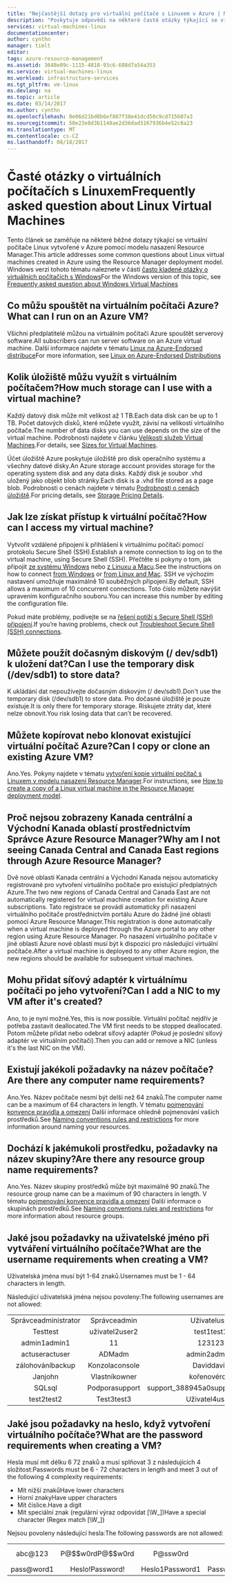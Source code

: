 ```yaml
---
title: "Nejčastější dotazy pro virtuální počítače s Linuxem v Azure | Microsoft Docs"
description: "Poskytuje odpovědi na některé časté otázky týkající se virtuální počítače Linux vytvořené pomocí modelu Resource Manager."
services: virtual-machines-linux
documentationcenter: 
author: cynthn
manager: timlt
editor: 
tags: azure-resource-management
ms.assetid: 3648e09c-1115-4818-93c6-688d7a54a353
ms.service: virtual-machines-linux
ms.workload: infrastructure-services
ms.tgt_pltfrm: vm-linux
ms.devlang: na
ms.topic: article
ms.date: 03/14/2017
ms.author: cynthn
ms.openlocfilehash: 0e06d21bd0b6ef807f38e41dcd50c9cd715607a3
ms.sourcegitcommit: 50e23e8d3b1148ae2d36dad3167936b4e52c8a23
ms.translationtype: MT
ms.contentlocale: cs-CZ
ms.lasthandoff: 08/18/2017
---
```

# <a name="frequently-asked-question-about-linux-virtual-machines"></a><span data-ttu-id="21d81-103">Časté otázky o virtuálních počítačích s Linuxem</span><span class="sxs-lookup"><span data-stu-id="21d81-103">Frequently asked question about Linux Virtual Machines</span></span>
<span data-ttu-id="21d81-104">Tento článek se zaměřuje na některé běžné dotazy týkající se virtuální počítače Linux vytvořené v Azure pomocí modelu nasazení Resource Manager.</span><span class="sxs-lookup"><span data-stu-id="21d81-104">This article addresses some common questions about Linux virtual machines created in Azure using the Resource Manager deployment model.</span></span> <span data-ttu-id="21d81-105">Windows verzi tohoto tématu naleznete v části [často kladené otázky o virtuálních počítačích s Windows](../windows/faq.md?toc=%2fazure%2fvirtual-machines%2fwindows%2ftoc.json)</span><span class="sxs-lookup"><span data-stu-id="21d81-105">For the Windows version of this topic, see [Frequently asked question about Windows Virtual Machines](../windows/faq.md?toc=%2fazure%2fvirtual-machines%2fwindows%2ftoc.json)</span></span>

## <a name="what-can-i-run-on-an-azure-vm"></a><span data-ttu-id="21d81-106">Co můžu spouštět na virtuálním počítači Azure?</span><span class="sxs-lookup"><span data-stu-id="21d81-106">What can I run on an Azure VM?</span></span>
<span data-ttu-id="21d81-107">Všichni předplatitelé můžou na virtuálním počítači Azure spouštět serverový software.</span><span class="sxs-lookup"><span data-stu-id="21d81-107">All subscribers can run server software on an Azure virtual machine.</span></span> <span data-ttu-id="21d81-108">Další informace najdete v tématu [Linux na Azure-Endorsed distribuce](endorsed-distros.md?toc=%2fazure%2fvirtual-machines%2flinux%2ftoc.json)</span><span class="sxs-lookup"><span data-stu-id="21d81-108">For more information, see [Linux on Azure-Endorsed Distributions](endorsed-distros.md?toc=%2fazure%2fvirtual-machines%2flinux%2ftoc.json)</span></span>

## <a name="how-much-storage-can-i-use-with-a-virtual-machine"></a><span data-ttu-id="21d81-109">Kolik úložiště můžu využít s virtuálním počítačem?</span><span class="sxs-lookup"><span data-stu-id="21d81-109">How much storage can I use with a virtual machine?</span></span>
<span data-ttu-id="21d81-110">Každý datový disk může mít velikost až 1 TB.</span><span class="sxs-lookup"><span data-stu-id="21d81-110">Each data disk can be up to 1 TB.</span></span> <span data-ttu-id="21d81-111">Počet datových disků, které můžete využít, závisí na velikosti virtuálního počítače.</span><span class="sxs-lookup"><span data-stu-id="21d81-111">The number of data disks you can use depends on the size of the virtual machine.</span></span> <span data-ttu-id="21d81-112">Podrobnosti najdete v článku [Velikosti služeb Virtual Machines](sizes.md?toc=%2fazure%2fvirtual-machines%2flinux%2ftoc.json).</span><span class="sxs-lookup"><span data-stu-id="21d81-112">For details, see [Sizes for Virtual Machines](sizes.md?toc=%2fazure%2fvirtual-machines%2flinux%2ftoc.json).</span></span>

<span data-ttu-id="21d81-113">Účet úložiště Azure poskytuje úložiště pro disk operačního systému a všechny datové disky.</span><span class="sxs-lookup"><span data-stu-id="21d81-113">An Azure storage account provides storage for the operating system disk and any data disks.</span></span> <span data-ttu-id="21d81-114">Každý disk je soubor .vhd uložený jako objekt blob stránky.</span><span class="sxs-lookup"><span data-stu-id="21d81-114">Each disk is a .vhd file stored as a page blob.</span></span> <span data-ttu-id="21d81-115">Podrobnosti o cenách najdete v tématu [Podrobnosti o cenách úložiště](https://azure.microsoft.com/pricing/details/storage/).</span><span class="sxs-lookup"><span data-stu-id="21d81-115">For pricing details, see [Storage Pricing Details](https://azure.microsoft.com/pricing/details/storage/).</span></span>

## <a name="how-can-i-access-my-virtual-machine"></a><span data-ttu-id="21d81-116">Jak lze získat přístup k virtuální počítač?</span><span class="sxs-lookup"><span data-stu-id="21d81-116">How can I access my virtual machine?</span></span>
<span data-ttu-id="21d81-117">Vytvořit vzdálené připojení k přihlášení k virtuálnímu počítači pomocí protokolu Secure Shell (SSH).</span><span class="sxs-lookup"><span data-stu-id="21d81-117">Establish a remote connection to log on to the virtual machine, using Secure Shell (SSH).</span></span> <span data-ttu-id="21d81-118">Přečtěte si pokyny o tom, jak připojit [ze systému Windows](ssh-from-windows.md?toc=%2fazure%2fvirtual-machines%2flinux%2ftoc.json) nebo [z Linuxu a Macu](mac-create-ssh-keys.md?toc=%2fazure%2fvirtual-machines%2flinux%2ftoc.json).</span><span class="sxs-lookup"><span data-stu-id="21d81-118">See the instructions on how to connect [from Windows](ssh-from-windows.md?toc=%2fazure%2fvirtual-machines%2flinux%2ftoc.json) or [from Linux and Mac](mac-create-ssh-keys.md?toc=%2fazure%2fvirtual-machines%2flinux%2ftoc.json).</span></span> <span data-ttu-id="21d81-119">SSH ve výchozím nastavení umožňuje maximálně 10 souběžných připojení.</span><span class="sxs-lookup"><span data-stu-id="21d81-119">By default, SSH allows a maximum of 10 concurrent connections.</span></span> <span data-ttu-id="21d81-120">Toto číslo můžete navýšit upravením konfiguračního souboru.</span><span class="sxs-lookup"><span data-stu-id="21d81-120">You can increase this number by editing the configuration file.</span></span>

<span data-ttu-id="21d81-121">Pokud máte problémy, podívejte se na [řešení potíží s Secure Shell (SSH) připojení](troubleshoot-ssh-connection.md?toc=%2fazure%2fvirtual-machines%2flinux%2ftoc.json).</span><span class="sxs-lookup"><span data-stu-id="21d81-121">If you’re having problems, check out [Troubleshoot Secure Shell (SSH) connections](troubleshoot-ssh-connection.md?toc=%2fazure%2fvirtual-machines%2flinux%2ftoc.json).</span></span>

## <a name="can-i-use-the-temporary-disk-devsdb1-to-store-data"></a><span data-ttu-id="21d81-122">Můžete použít dočasným diskovým (/ dev/sdb1) k uložení dat?</span><span class="sxs-lookup"><span data-stu-id="21d81-122">Can I use the temporary disk (/dev/sdb1) to store data?</span></span>
<span data-ttu-id="21d81-123">K ukládání dat nepoužívejte dočasným diskovým (/ dev/sdb1).</span><span class="sxs-lookup"><span data-stu-id="21d81-123">Don't use the temporary disk (/dev/sdb1) to store data.</span></span> <span data-ttu-id="21d81-124">Pro dočasné úložiště je pouze existuje.</span><span class="sxs-lookup"><span data-stu-id="21d81-124">It is only there for temporary storage.</span></span> <span data-ttu-id="21d81-125">Riskujete ztráty dat, které nelze obnovit.</span><span class="sxs-lookup"><span data-stu-id="21d81-125">You risk losing data that can’t be recovered.</span></span>

## <a name="can-i-copy-or-clone-an-existing-azure-vm"></a><span data-ttu-id="21d81-126">Můžete kopírovat nebo klonovat existující virtuální počítač Azure?</span><span class="sxs-lookup"><span data-stu-id="21d81-126">Can I copy or clone an existing Azure VM?</span></span>
<span data-ttu-id="21d81-127">Ano.</span><span class="sxs-lookup"><span data-stu-id="21d81-127">Yes.</span></span> <span data-ttu-id="21d81-128">Pokyny najdete v tématu [vytvoření kopie virtuální počítač s Linuxem v modelu nasazení Resource Manager](copy-vm.md?toc=%2fazure%2fvirtual-machines%2flinux%2ftoc.json).</span><span class="sxs-lookup"><span data-stu-id="21d81-128">For instructions, see [How to create a copy of a Linux virtual machine in the Resource Manager deployment model](copy-vm.md?toc=%2fazure%2fvirtual-machines%2flinux%2ftoc.json).</span></span>

## <a name="why-am-i-not-seeing-canada-central-and-canada-east-regions-through-azure-resource-manager"></a><span data-ttu-id="21d81-129">Proč nejsou zobrazeny Kanada centrální a Východní Kanada oblastí prostřednictvím Správce Azure Resource Manager?</span><span class="sxs-lookup"><span data-stu-id="21d81-129">Why am I not seeing Canada Central and Canada East regions through Azure Resource Manager?</span></span>
<span data-ttu-id="21d81-130">Dvě nové oblasti Kanada centrální a Východní Kanada nejsou automaticky registrované pro vytvoření virtuálního počítače pro existující předplatných Azure.</span><span class="sxs-lookup"><span data-stu-id="21d81-130">The two new regions of Canada Central and Canada East are not automatically registered for virtual machine creation for existing Azure subscriptions.</span></span> <span data-ttu-id="21d81-131">Tato registrace se provádí automaticky při nasazení virtuálního počítače prostřednictvím portálu Azure do žádné jiné oblasti pomocí Azure Resource Manager.</span><span class="sxs-lookup"><span data-stu-id="21d81-131">This registration is done automatically when a virtual machine is deployed through the Azure portal to any other region using Azure Resource Manager.</span></span> <span data-ttu-id="21d81-132">Po nasazení virtuálního počítače v jiné oblasti Azure nové oblasti musí být k dispozici pro následující virtuální počítače.</span><span class="sxs-lookup"><span data-stu-id="21d81-132">After a virtual machine is deployed to any other Azure region, the new regions should be available for subsequent virtual machines.</span></span>

## <a name="can-i-add-a-nic-to-my-vm-after-its-created"></a><span data-ttu-id="21d81-133">Mohu přidat síťový adaptér k virtuálnímu počítači po jeho vytvoření?</span><span class="sxs-lookup"><span data-stu-id="21d81-133">Can I add a NIC to my VM after it's created?</span></span>
<span data-ttu-id="21d81-134">Ano, to je nyní možné.</span><span class="sxs-lookup"><span data-stu-id="21d81-134">Yes, this is now possible.</span></span> <span data-ttu-id="21d81-135">Virtuální počítač nejdřív je potřeba zastavit deallocated.</span><span class="sxs-lookup"><span data-stu-id="21d81-135">The VM first needs to be stopped deallocated.</span></span> <span data-ttu-id="21d81-136">Potom můžete přidat nebo odebrat síťový adaptér (Pokud je poslední síťový adaptér ve virtuálním počítači).</span><span class="sxs-lookup"><span data-stu-id="21d81-136">Then you can add or remove a NIC (unless it's the last NIC on the VM).</span></span> 

## <a name="are-there-any-computer-name-requirements"></a><span data-ttu-id="21d81-137">Existují jakékoli požadavky na název počítače?</span><span class="sxs-lookup"><span data-stu-id="21d81-137">Are there any computer name requirements?</span></span>
<span data-ttu-id="21d81-138">Ano.</span><span class="sxs-lookup"><span data-stu-id="21d81-138">Yes.</span></span> <span data-ttu-id="21d81-139">Název počítače nesmí být delší než 64 znaků.</span><span class="sxs-lookup"><span data-stu-id="21d81-139">The computer name can be a maximum of 64 characters in length.</span></span> <span data-ttu-id="21d81-140">V tématu [pojmenování konvence pravidla a omezení](/architecture/best-practices/naming-conventions#naming-rules-and-restrictions?toc=%2fazure%2fvirtual-machines%2flinux%2ftoc.json) Další informace ohledně pojmenování vašich prostředků.</span><span class="sxs-lookup"><span data-stu-id="21d81-140">See [Naming conventions rules and restrictions](/architecture/best-practices/naming-conventions#naming-rules-and-restrictions?toc=%2fazure%2fvirtual-machines%2flinux%2ftoc.json) for more information around naming your resources.</span></span>

## <a name="are-there-any-resource-group-name-requirements"></a><span data-ttu-id="21d81-141">Dochází k jakémukoli prostředku, požadavky na název skupiny?</span><span class="sxs-lookup"><span data-stu-id="21d81-141">Are there any resource group name requirements?</span></span>
<span data-ttu-id="21d81-142">Ano.</span><span class="sxs-lookup"><span data-stu-id="21d81-142">Yes.</span></span> <span data-ttu-id="21d81-143">Název skupiny prostředků může být maximálně 90 znaků.</span><span class="sxs-lookup"><span data-stu-id="21d81-143">The resource group name can be a maximum of 90 characters in length.</span></span> <span data-ttu-id="21d81-144">V tématu [pojmenování konvence pravidla a omezení](/architecture/best-practices/naming-conventions#naming-rules-and-restrictions?toc=%2fazure%2fvirtual-machines%2flinux%2ftoc.json) Další informace o skupinách prostředků.</span><span class="sxs-lookup"><span data-stu-id="21d81-144">See [Naming conventions rules and restrictions](/architecture/best-practices/naming-conventions#naming-rules-and-restrictions?toc=%2fazure%2fvirtual-machines%2flinux%2ftoc.json) for more information about resource groups.</span></span>

## <a name="what-are-the-username-requirements-when-creating-a-vm"></a><span data-ttu-id="21d81-145">Jaké jsou požadavky na uživatelské jméno při vytváření virtuálního počítače?</span><span class="sxs-lookup"><span data-stu-id="21d81-145">What are the username requirements when creating a VM?</span></span>
<span data-ttu-id="21d81-146">Uživatelská jména musí být 1-64 znaků.</span><span class="sxs-lookup"><span data-stu-id="21d81-146">Usernames must be 1 - 64 characters in length.</span></span>

<span data-ttu-id="21d81-147">Následující uživatelská jména nejsou povoleny:</span><span class="sxs-lookup"><span data-stu-id="21d81-147">The following usernames are not allowed:</span></span>

<table>
    <tr>
        <td style="text-align:center"><span data-ttu-id="21d81-148">Správce</span><span class="sxs-lookup"><span data-stu-id="21d81-148">administrator</span></span> </td><td style="text-align:center"> <span data-ttu-id="21d81-149">Správce</span><span class="sxs-lookup"><span data-stu-id="21d81-149">admin</span></span> </td><td style="text-align:center"> <span data-ttu-id="21d81-150">Uživatel</span><span class="sxs-lookup"><span data-stu-id="21d81-150">user</span></span> </td><td style="text-align:center"> <span data-ttu-id="21d81-151">Uživatel1</span><span class="sxs-lookup"><span data-stu-id="21d81-151">user1</span></span></td>
    </tr>
    <tr>
        <td style="text-align:center"><span data-ttu-id="21d81-152">Test</span><span class="sxs-lookup"><span data-stu-id="21d81-152">test</span></span> </td><td style="text-align:center"> <span data-ttu-id="21d81-153">uživatel2</span><span class="sxs-lookup"><span data-stu-id="21d81-153">user2</span></span> </td><td style="text-align:center"> <span data-ttu-id="21d81-154">test1</span><span class="sxs-lookup"><span data-stu-id="21d81-154">test1</span></span> </td><td style="text-align:center"> <span data-ttu-id="21d81-155">UŽIVATEL3</span><span class="sxs-lookup"><span data-stu-id="21d81-155">user3</span></span></td>
    </tr>
    <tr>
        <td style="text-align:center"><span data-ttu-id="21d81-156">admin1</span><span class="sxs-lookup"><span data-stu-id="21d81-156">admin1</span></span> </td><td style="text-align:center"> <span data-ttu-id="21d81-157">1</span><span class="sxs-lookup"><span data-stu-id="21d81-157">1</span></span> </td><td style="text-align:center"> <span data-ttu-id="21d81-158">123</span><span class="sxs-lookup"><span data-stu-id="21d81-158">123</span></span> </td><td style="text-align:center"> <span data-ttu-id="21d81-159">A</span><span class="sxs-lookup"><span data-stu-id="21d81-159">a</span></span></td>
    </tr>
    <tr>
        <td style="text-align:center"><span data-ttu-id="21d81-160">actuser</span><span class="sxs-lookup"><span data-stu-id="21d81-160">actuser</span></span>  </td><td style="text-align:center"> <span data-ttu-id="21d81-161">ADM</span><span class="sxs-lookup"><span data-stu-id="21d81-161">adm</span></span> </td><td style="text-align:center"> <span data-ttu-id="21d81-162">admin2</span><span class="sxs-lookup"><span data-stu-id="21d81-162">admin2</span></span> </td><td style="text-align:center"> <span data-ttu-id="21d81-163">ASPNET</span><span class="sxs-lookup"><span data-stu-id="21d81-163">aspnet</span></span></td>
    </tr>
    <tr>
        <td style="text-align:center"><span data-ttu-id="21d81-164">zálohování</span><span class="sxs-lookup"><span data-stu-id="21d81-164">backup</span></span> </td><td style="text-align:center"> <span data-ttu-id="21d81-165">Konzola</span><span class="sxs-lookup"><span data-stu-id="21d81-165">console</span></span> </td><td style="text-align:center"> <span data-ttu-id="21d81-166">David</span><span class="sxs-lookup"><span data-stu-id="21d81-166">david</span></span> </td><td style="text-align:center"> <span data-ttu-id="21d81-167">hosta</span><span class="sxs-lookup"><span data-stu-id="21d81-167">guest</span></span></td>
    </tr>
    <tr>
        <td style="text-align:center"><span data-ttu-id="21d81-168">Jan</span><span class="sxs-lookup"><span data-stu-id="21d81-168">john</span></span> </td><td style="text-align:center"> <span data-ttu-id="21d81-169">Vlastník</span><span class="sxs-lookup"><span data-stu-id="21d81-169">owner</span></span> </td><td style="text-align:center"> <span data-ttu-id="21d81-170">kořenové</span><span class="sxs-lookup"><span data-stu-id="21d81-170">root</span></span> </td><td style="text-align:center"> <span data-ttu-id="21d81-171">server</span><span class="sxs-lookup"><span data-stu-id="21d81-171">server</span></span></td>
    </tr>
    <tr>
        <td style="text-align:center"><span data-ttu-id="21d81-172">SQL</span><span class="sxs-lookup"><span data-stu-id="21d81-172">sql</span></span> </td><td style="text-align:center"> <span data-ttu-id="21d81-173">Podpora</span><span class="sxs-lookup"><span data-stu-id="21d81-173">support</span></span> </td><td style="text-align:center"> <span data-ttu-id="21d81-174">support_388945a0</span><span class="sxs-lookup"><span data-stu-id="21d81-174">support_388945a0</span></span> </td><td style="text-align:center"> <span data-ttu-id="21d81-175">Sys</span><span class="sxs-lookup"><span data-stu-id="21d81-175">sys</span></span></td>
    </tr>
    <tr>
        <td style="text-align:center"><span data-ttu-id="21d81-176">test2</span><span class="sxs-lookup"><span data-stu-id="21d81-176">test2</span></span> </td><td style="text-align:center"> <span data-ttu-id="21d81-177">Test3</span><span class="sxs-lookup"><span data-stu-id="21d81-177">test3</span></span> </td><td style="text-align:center"> <span data-ttu-id="21d81-178">Uživatel4</span><span class="sxs-lookup"><span data-stu-id="21d81-178">user4</span></span> </td><td style="text-align:center"> <span data-ttu-id="21d81-179">user5</span><span class="sxs-lookup"><span data-stu-id="21d81-179">user5</span></span></td>
    </tr>
</table>


## <a name="what-are-the-password-requirements-when-creating-a-vm"></a><span data-ttu-id="21d81-180">Jaké jsou požadavky na heslo, když vytvoření virtuálního počítače?</span><span class="sxs-lookup"><span data-stu-id="21d81-180">What are the password requirements when creating a VM?</span></span>
<span data-ttu-id="21d81-181">Hesla musí mít délku 6 72 znaků a musí splňovat 3 z následujících 4 složitost:</span><span class="sxs-lookup"><span data-stu-id="21d81-181">Passwords must be 6 - 72 characters in length and meet 3 out of the following 4 complexity requirements:</span></span>

* <span data-ttu-id="21d81-182">Mít nižší znaků</span><span class="sxs-lookup"><span data-stu-id="21d81-182">Have lower characters</span></span>
* <span data-ttu-id="21d81-183">Horní znaky</span><span class="sxs-lookup"><span data-stu-id="21d81-183">Have upper characters</span></span>
* <span data-ttu-id="21d81-184">Mít číslice.</span><span class="sxs-lookup"><span data-stu-id="21d81-184">Have a digit</span></span>
* <span data-ttu-id="21d81-185">Mít speciální znak (regulární výraz odpovídat [\W_])</span><span class="sxs-lookup"><span data-stu-id="21d81-185">Have a special character (Regex match [\W_])</span></span>

<span data-ttu-id="21d81-186">Nejsou povoleny následující hesla:</span><span class="sxs-lookup"><span data-stu-id="21d81-186">The following passwords are not allowed:</span></span>

<table>
    <tr>
        <td style="text-align:center">abc@123</td>
        <td style="text-align:center"><span data-ttu-id="21d81-187">P@$$w0rd</span><span class="sxs-lookup"><span data-stu-id="21d81-187">P@$$w0rd</span></span></td>
        <td style="text-align:center">P@ssw0rd</td>
        <td style="text-align:center">P@ssword123</td>
        <td style="text-align:center"><span data-ttu-id="21d81-188">Pa$ $ aplikace word</span><span class="sxs-lookup"><span data-stu-id="21d81-188">Pa$$word</span></span></td>
    </tr>
    <tr>
        <td style="text-align:center">pass@word1</td>
        <td style="text-align:center"><span data-ttu-id="21d81-189">Heslo!</span><span class="sxs-lookup"><span data-stu-id="21d81-189">Password!</span></span></td>
        <td style="text-align:center"><span data-ttu-id="21d81-190">Heslo1</span><span class="sxs-lookup"><span data-stu-id="21d81-190">Password1</span></span></td>
        <td style="text-align:center"><span data-ttu-id="21d81-191">Password22</span><span class="sxs-lookup"><span data-stu-id="21d81-191">Password22</span></span></td>
        <td style="text-align:center"><span data-ttu-id="21d81-192">ILOVEYOU!</span><span class="sxs-lookup"><span data-stu-id="21d81-192">iloveyou!</span></span></td>
    </tr>
</table>
